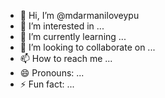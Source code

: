 - 👋 Hi, I’m @mdarmaniloveypu
- 👀 I’m interested in ...
- 🌱 I’m currently learning ...
- 💞️ I’m looking to collaborate on ...
- 📫 How to reach me ...
- 😄 Pronouns: ...
- ⚡ Fun fact: ...

<!---
mdarmaniloveypu/mdarmaniloveypu is a ✨ special ✨ repository because its `README.md` (this file) appears on your GitHub profile.
You can click the Preview link to take a look at your changes.
--->
